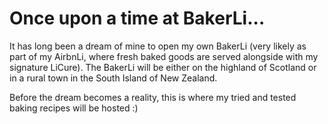 # Once upon a time at BakerLi...

It has long been a dream of mine to open my own BakerLi (very likely as part of my AirbnLi, where fresh baked goods are served alongside with my signature LiCure). The BakerLi will be either on the highland of Scotland or in a rural town in the South Island of New Zealand.

Before the dream becomes a reality, this is where my tried and tested baking recipes will be hosted :)
